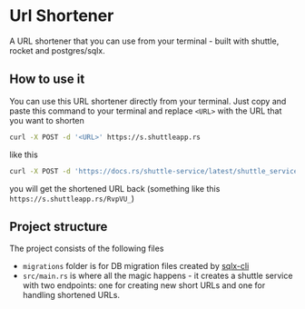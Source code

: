 # Url Shortener

A URL shortener that you can use from your terminal - built with shuttle, rocket and postgres/sqlx.

## How to use it

You can use this URL shortener directly from your terminal. Just copy and paste this command to your terminal and replace `<URL>` with the URL that you want to shorten

```bash
curl -X POST -d '<URL>' https://s.shuttleapp.rs
```

like this

```bash
curl -X POST -d 'https://docs.rs/shuttle-service/latest/shuttle_service/' https://s.shuttleapp.rs
```

you will get the shortened URL back (something like this `https://s.shuttleapp.rs/RvpVU_`)

## Project structure

The project consists of the following files

- `migrations` folder is for DB migration files created by [sqlx-cli](https://github.com/launchbadge/sqlx/tree/master/sqlx-cli)
- `src/main.rs` is where all the magic happens - it creates a shuttle service with two endpoints: one for creating new short URLs and one for handling shortened URLs.
